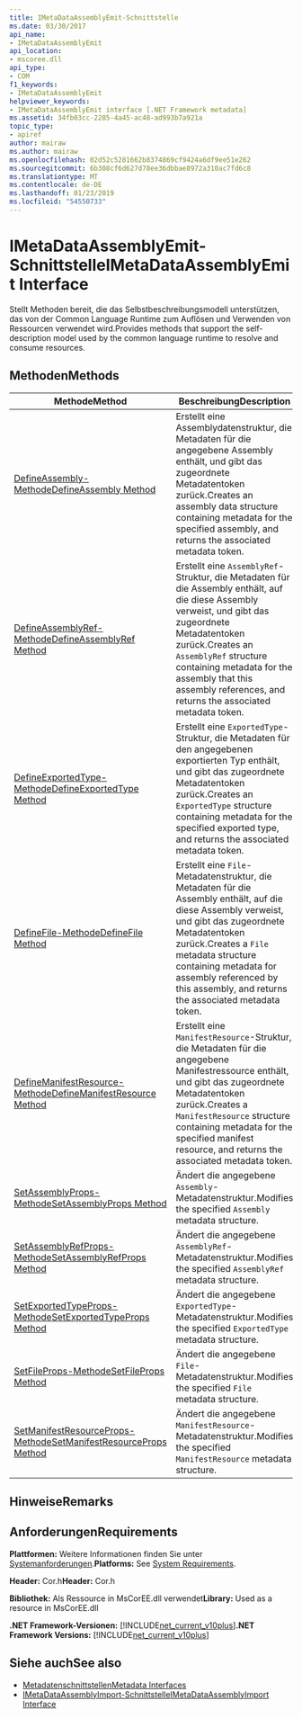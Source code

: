 ```yaml
---
title: IMetaDataAssemblyEmit-Schnittstelle
ms.date: 03/30/2017
api_name:
- IMetaDataAssemblyEmit
api_location:
- mscoree.dll
api_type:
- COM
f1_keywords:
- IMetaDataAssemblyEmit
helpviewer_keywords:
- IMetaDataAssemblyEmit interface [.NET Framework metadata]
ms.assetid: 34fb03cc-2285-4a45-ac48-ad993b7a921a
topic_type:
- apiref
author: mairaw
ms.author: mairaw
ms.openlocfilehash: 02d52c5281662b8374869cf9424a6df9ee51e262
ms.sourcegitcommit: 6b308cf6d627d78ee36dbbae8972a310ac7fd6c8
ms.translationtype: MT
ms.contentlocale: de-DE
ms.lasthandoff: 01/23/2019
ms.locfileid: "54550733"
---
```

# <a name="imetadataassemblyemit-interface"></a><span data-ttu-id="171cf-102">IMetaDataAssemblyEmit-Schnittstelle</span><span class="sxs-lookup"><span data-stu-id="171cf-102">IMetaDataAssemblyEmit Interface</span></span>
<span data-ttu-id="171cf-103">Stellt Methoden bereit, die das Selbstbeschreibungsmodell unterstützen, das von der Common Language Runtime zum Auflösen und Verwenden von Ressourcen verwendet wird.</span><span class="sxs-lookup"><span data-stu-id="171cf-103">Provides methods that support the self-description model used by the common language runtime to resolve and consume resources.</span></span>  
  
## <a name="methods"></a><span data-ttu-id="171cf-104">Methoden</span><span class="sxs-lookup"><span data-stu-id="171cf-104">Methods</span></span>  
  
|<span data-ttu-id="171cf-105">Methode</span><span class="sxs-lookup"><span data-stu-id="171cf-105">Method</span></span>|<span data-ttu-id="171cf-106">Beschreibung</span><span class="sxs-lookup"><span data-stu-id="171cf-106">Description</span></span>|  
|------------|-----------------|  
|[<span data-ttu-id="171cf-107">DefineAssembly-Methode</span><span class="sxs-lookup"><span data-stu-id="171cf-107">DefineAssembly Method</span></span>](../../../../docs/framework/unmanaged-api/metadata/imetadataassemblyemit-defineassembly-method.md)|<span data-ttu-id="171cf-108">Erstellt eine Assemblydatenstruktur, die Metadaten für die angegebene Assembly enthält, und gibt das zugeordnete Metadatentoken zurück.</span><span class="sxs-lookup"><span data-stu-id="171cf-108">Creates an assembly data structure containing metadata for the specified assembly, and returns the associated metadata token.</span></span>|  
|[<span data-ttu-id="171cf-109">DefineAssemblyRef-Methode</span><span class="sxs-lookup"><span data-stu-id="171cf-109">DefineAssemblyRef Method</span></span>](../../../../docs/framework/unmanaged-api/metadata/imetadataassemblyemit-defineassemblyref-method.md)|<span data-ttu-id="171cf-110">Erstellt eine `AssemblyRef`-Struktur, die Metadaten für die Assembly enthält, auf die diese Assembly verweist, und gibt das zugeordnete Metadatentoken zurück.</span><span class="sxs-lookup"><span data-stu-id="171cf-110">Creates an `AssemblyRef` structure containing metadata for the assembly that this assembly references, and returns the associated metadata token.</span></span>|  
|[<span data-ttu-id="171cf-111">DefineExportedType-Methode</span><span class="sxs-lookup"><span data-stu-id="171cf-111">DefineExportedType Method</span></span>](../../../../docs/framework/unmanaged-api/metadata/imetadataassemblyemit-defineexportedtype-method.md)|<span data-ttu-id="171cf-112">Erstellt eine `ExportedType`-Struktur, die Metadaten für den angegebenen exportierten Typ enthält, und gibt das zugeordnete Metadatentoken zurück.</span><span class="sxs-lookup"><span data-stu-id="171cf-112">Creates an `ExportedType` structure containing metadata for the specified exported type, and returns the associated metadata token.</span></span>|  
|[<span data-ttu-id="171cf-113">DefineFile-Methode</span><span class="sxs-lookup"><span data-stu-id="171cf-113">DefineFile Method</span></span>](../../../../docs/framework/unmanaged-api/metadata/imetadataassemblyemit-definefile-method.md)|<span data-ttu-id="171cf-114">Erstellt eine `File`-Metadatenstruktur, die Metadaten für die Assembly enthält, auf die diese Assembly verweist, und gibt das zugeordnete Metadatentoken zurück.</span><span class="sxs-lookup"><span data-stu-id="171cf-114">Creates a `File` metadata structure containing metadata for assembly referenced by this assembly, and returns the associated metadata token.</span></span>|  
|[<span data-ttu-id="171cf-115">DefineManifestResource-Methode</span><span class="sxs-lookup"><span data-stu-id="171cf-115">DefineManifestResource Method</span></span>](../../../../docs/framework/unmanaged-api/metadata/imetadataassemblyemit-definemanifestresource-method.md)|<span data-ttu-id="171cf-116">Erstellt eine `ManifestResource`-Struktur, die Metadaten für die angegebene Manifestressource enthält, und gibt das zugeordnete Metadatentoken zurück.</span><span class="sxs-lookup"><span data-stu-id="171cf-116">Creates a `ManifestResource` structure containing metadata for the specified manifest resource, and returns the associated metadata token.</span></span>|  
|[<span data-ttu-id="171cf-117">SetAssemblyProps-Methode</span><span class="sxs-lookup"><span data-stu-id="171cf-117">SetAssemblyProps Method</span></span>](../../../../docs/framework/unmanaged-api/metadata/imetadataassemblyemit-setassemblyprops-method.md)|<span data-ttu-id="171cf-118">Ändert die angegebene `Assembly`-Metadatenstruktur.</span><span class="sxs-lookup"><span data-stu-id="171cf-118">Modifies the specified `Assembly` metadata structure.</span></span>|  
|[<span data-ttu-id="171cf-119">SetAssemblyRefProps-Methode</span><span class="sxs-lookup"><span data-stu-id="171cf-119">SetAssemblyRefProps Method</span></span>](../../../../docs/framework/unmanaged-api/metadata/imetadataassemblyemit-setassemblyrefprops-method.md)|<span data-ttu-id="171cf-120">Ändert die angegebene `AssemblyRef`-Metadatenstruktur.</span><span class="sxs-lookup"><span data-stu-id="171cf-120">Modifies the specified `AssemblyRef` metadata structure.</span></span>|  
|[<span data-ttu-id="171cf-121">SetExportedTypeProps-Methode</span><span class="sxs-lookup"><span data-stu-id="171cf-121">SetExportedTypeProps Method</span></span>](../../../../docs/framework/unmanaged-api/metadata/imetadataassemblyemit-setexportedtypeprops-method.md)|<span data-ttu-id="171cf-122">Ändert die angegebene `ExportedType`-Metadatenstruktur.</span><span class="sxs-lookup"><span data-stu-id="171cf-122">Modifies the specified `ExportedType` metadata structure.</span></span>|  
|[<span data-ttu-id="171cf-123">SetFileProps-Methode</span><span class="sxs-lookup"><span data-stu-id="171cf-123">SetFileProps Method</span></span>](../../../../docs/framework/unmanaged-api/metadata/imetadataassemblyemit-setfileprops-method.md)|<span data-ttu-id="171cf-124">Ändert die angegebene `File`-Metadatenstruktur.</span><span class="sxs-lookup"><span data-stu-id="171cf-124">Modifies the specified `File` metadata structure.</span></span>|  
|[<span data-ttu-id="171cf-125">SetManifestResourceProps-Methode</span><span class="sxs-lookup"><span data-stu-id="171cf-125">SetManifestResourceProps Method</span></span>](../../../../docs/framework/unmanaged-api/metadata/imetadataassemblyemit-setmanifestresourceprops-method.md)|<span data-ttu-id="171cf-126">Ändert die angegebene `ManifestResource`-Metadatenstruktur.</span><span class="sxs-lookup"><span data-stu-id="171cf-126">Modifies the specified `ManifestResource` metadata structure.</span></span>|  
  
## <a name="remarks"></a><span data-ttu-id="171cf-127">Hinweise</span><span class="sxs-lookup"><span data-stu-id="171cf-127">Remarks</span></span>  
  
## <a name="requirements"></a><span data-ttu-id="171cf-128">Anforderungen</span><span class="sxs-lookup"><span data-stu-id="171cf-128">Requirements</span></span>  
 <span data-ttu-id="171cf-129">**Plattformen:** Weitere Informationen finden Sie unter [Systemanforderungen](../../../../docs/framework/get-started/system-requirements.md).</span><span class="sxs-lookup"><span data-stu-id="171cf-129">**Platforms:** See [System Requirements](../../../../docs/framework/get-started/system-requirements.md).</span></span>  
  
 <span data-ttu-id="171cf-130">**Header:** Cor.h</span><span class="sxs-lookup"><span data-stu-id="171cf-130">**Header:** Cor.h</span></span>  
  
 <span data-ttu-id="171cf-131">**Bibliothek:** Als Ressource in MsCorEE.dll verwendet</span><span class="sxs-lookup"><span data-stu-id="171cf-131">**Library:** Used as a resource in MsCorEE.dll</span></span>  
  
 <span data-ttu-id="171cf-132">**.NET Framework-Versionen:** [!INCLUDE[net_current_v10plus](../../../../includes/net-current-v10plus-md.md)]</span><span class="sxs-lookup"><span data-stu-id="171cf-132">**.NET Framework Versions:** [!INCLUDE[net_current_v10plus](../../../../includes/net-current-v10plus-md.md)]</span></span>  
  
## <a name="see-also"></a><span data-ttu-id="171cf-133">Siehe auch</span><span class="sxs-lookup"><span data-stu-id="171cf-133">See also</span></span>
- [<span data-ttu-id="171cf-134">Metadatenschnittstellen</span><span class="sxs-lookup"><span data-stu-id="171cf-134">Metadata Interfaces</span></span>](../../../../docs/framework/unmanaged-api/metadata/metadata-interfaces.md)
- [<span data-ttu-id="171cf-135">IMetaDataAssemblyImport-Schnittstelle</span><span class="sxs-lookup"><span data-stu-id="171cf-135">IMetaDataAssemblyImport Interface</span></span>](../../../../docs/framework/unmanaged-api/metadata/imetadataassemblyimport-interface.md)

